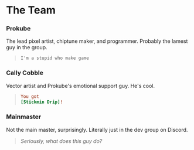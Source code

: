 # The Team

### Prokube
The lead pixel artist, chiptune maker, and programmer. Probably the lamest guy in the group. <!-- ;) -->

> ```
> I'm a stupid who make game
> ```

### Cally Cobble
Vector artist and Prokube's emotional support guy. <!-- lol --> He's cool.

> ```ini
> You got
> [Stickmin Drip]!
> 
> ```

### Mainmaster
Not the main master, surprisingly. Literally just in the dev group on Discord.

> _Seriously, what does this guy do?_
